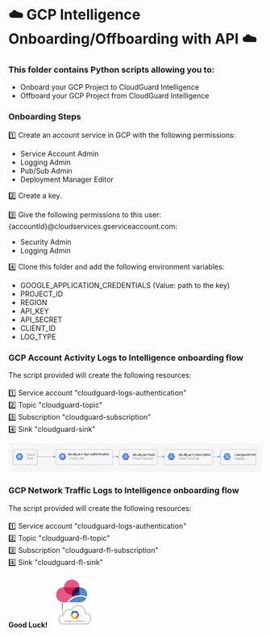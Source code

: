 # :cloud: GCP Intelligence Onboarding/Offboarding with API :cloud:

### This folder contains Python scripts allowing you to:
- Onboard your GCP Project to CloudGuard Intelligence
- Offboard your GCP Project from CloudGuard Intelligence

### Onboarding Steps

:one: Create an account service in GCP with the following permissions: <br>
- Service Account Admin <br>
- Logging Admin <br>
- Pub/Sub Admin <br>
- Deployment Manager Editor <br>

:two: Create a key. <br>

:three: Give the following permissions to this user: {accountId}@cloudservices.gserviceaccount.com:
- Security Admin <br>
- Logging Admin <br>

:four: Clone this folder and add the following environment variables:
- GOOGLE_APPLICATION_CREDENTIALS (Value: path to the key) <br>
- PROJECT_ID <br>
- REGION <br>
- API_KEY <br>
- API_SECRET <br>
- CLIENT_ID <br>
- LOG_TYPE <br>

### GCP Account Activity Logs to Intelligence onboarding flow
The script provided will create the following resources:<br><br>
:one: Service account "cloudguard-logs-authentication"<br>
:two: Topic "cloudguard-topic"<br>
:three: Subscription "cloudguard-subscription"<br>
:four: Sink "cloudguard-sink"<br>

![process](./img/gcp.png)

### GCP Network Traffic Logs to Intelligence onboarding flow
The script provided will create the following resources:<br><br>
:one: Service account "cloudguard-logs-authentication"<br>
:two: Topic "cloudguard-fl-topic"<br>
:three: Subscription "cloudguard-fl-subscription"<br>
:four: Sink "cloudguard-fl-sink"<br>

**Good Luck!**
<img src="img/google-cloud-platform-solution-hero-floating-image-400x400-1_(1).png" width=20%>
